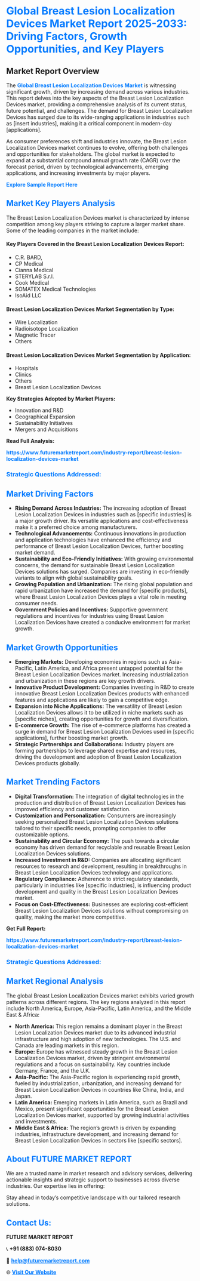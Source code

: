 <h1 style="color: #007BFF;">Global Breast Lesion Localization Devices Market Report 2025-2033: Driving Factors, Growth Opportunities, and Key Players</h1>

<section id="overview">
<h2>Market Report Overview</h2>
<p>The <a href="https://www.futuremarketreport.com/industry-report/breast-lesion-localization-devices-market" style="color: #007BFF; text-decoration: none;"><strong>Global Breast Lesion Localization Devices Market</strong></a> is witnessing significant growth, driven by increasing demand across various industries. This report delves into the key aspects of the Breast Lesion Localization Devices market, providing a comprehensive analysis of its current status, future potential, and challenges. The demand for Breast Lesion Localization Devices has surged due to its wide-ranging applications in industries such as [insert industries], making it a critical component in modern-day [applications].</p>
<p>As consumer preferences shift and industries innovate, the Breast Lesion Localization Devices market continues to evolve, offering both challenges and opportunities for stakeholders. The global market is expected to expand at a substantial compound annual growth rate (CAGR) over the forecast period, driven by technological advancements, emerging applications, and increasing investments by major players.</p>
</section>

<section id="overview">
<p><a href="https://www.futuremarketreport.com/request-sample/reportId=125084" style="color: #007BFF; text-decoration: none;"><strong>Explore Sample Report Here</strong></a></p>
</section>

<section id="key-players">
<h2 style="color: #007BFF;">Market Key Players Analysis</h2>
<p>The Breast Lesion Localization Devices market is characterized by intense competition among key players striving to capture a larger market share. Some of the leading companies in the market include:</p>
<h4>Key Players Covered in the Breast Lesion Localization Devices Report:</h4>
<ul><li>C.R. BARD,</li><li>CP Medical</li><li>Cianna Medical</li><li>STERYLAB S.r.l.</li><li>Cook Medical</li><li>SOMATEX Medical Technologies</li><li>IsoAid LLC</li></ul>
<h4>Breast Lesion Localization Devices Market Segmentation by Type:</h4>
<ul><li>Wire Localization</li><li>Radioisotope Localization</li><li>Magnetic Tracer</li><li>Others</li></ul>

<h4>Breast Lesion Localization Devices Market Segmentation by Application:</h4>
<ul><li>Hospitals</li><li>Clinics</li><li>Others</li><li>Breast Lesion Localization Devices</li></ul>
<p><strong>Key Strategies Adopted by Market Players:</strong></p>
<ul>
<li>Innovation and R&D</li>
<li>Geographical Expansion</li>
<li>Sustainability Initiatives</li>
<li>Mergers and Acquisitions</li>
</ul>
</section>

<section>
<p><strong>Read Full Analysis: </strong></p><a href="https://www.futuremarketreport.com/industry-report/breast-lesion-localization-devices-market" style="color: #007BFF; text-decoration: none;"><strong>https://www.futuremarketreport.com/industry-report/breast-lesion-localization-devices-market</strong></a>
<h3 style="color: #007BFF;">Strategic Questions Addressed:</h3>
</section>

<section id="driving-factors">
<h2 style="color: #007BFF;">Market Driving Factors</h2>
<ul>
<li><strong>Rising Demand Across Industries:</strong> The increasing adoption of Breast Lesion Localization Devices in industries such as [specific industries] is a major growth driver. Its versatile applications and cost-effectiveness make it a preferred choice among manufacturers.</li>
<li><strong>Technological Advancements:</strong> Continuous innovations in production and application technologies have enhanced the efficiency and performance of Breast Lesion Localization Devices, further boosting market demand.</li>
<li><strong>Sustainability and Eco-Friendly Initiatives:</strong> With growing environmental concerns, the demand for sustainable Breast Lesion Localization Devices solutions has surged. Companies are investing in eco-friendly variants to align with global sustainability goals.</li>
<li><strong>Growing Population and Urbanization:</strong> The rising global population and rapid urbanization have increased the demand for [specific products], where Breast Lesion Localization Devices plays a vital role in meeting consumer needs.</li>
<li><strong>Government Policies and Incentives:</strong> Supportive government regulations and incentives for industries using Breast Lesion Localization Devices have created a conducive environment for market growth.</li>
</ul>
</section>

<section id="growth-opportunities">
<h2 style="color: #007BFF;">Market Growth Opportunities</h2>
<ul>
<li><strong>Emerging Markets:</strong> Developing economies in regions such as Asia-Pacific, Latin America, and Africa present untapped potential for the Breast Lesion Localization Devices market. Increasing industrialization and urbanization in these regions are key growth drivers.</li>
<li><strong>Innovative Product Development:</strong> Companies investing in R&D to create innovative Breast Lesion Localization Devices products with enhanced features and applications are likely to gain a competitive edge.</li>
<li><strong>Expansion into Niche Applications:</strong> The versatility of Breast Lesion Localization Devices allows it to be utilized in niche markets such as [specific niches], creating opportunities for growth and diversification.</li>
<li><strong>E-commerce Growth:</strong> The rise of e-commerce platforms has created a surge in demand for Breast Lesion Localization Devices used in [specific applications], further boosting market growth.</li>
<li><strong>Strategic Partnerships and Collaborations:</strong> Industry players are forming partnerships to leverage shared expertise and resources, driving the development and adoption of Breast Lesion Localization Devices products globally.</li>
</ul>
</section>

<section id="trending-factors">
<h2 style="color: #007BFF;">Market Trending Factors</h2>
<ul>
<li><strong>Digital Transformation:</strong> The integration of digital technologies in the production and distribution of Breast Lesion Localization Devices has improved efficiency and customer satisfaction.</li>
<li><strong>Customization and Personalization:</strong> Consumers are increasingly seeking personalized Breast Lesion Localization Devices solutions tailored to their specific needs, prompting companies to offer customizable options.</li>
<li><strong>Sustainability and Circular Economy:</strong> The push towards a circular economy has driven demand for recyclable and reusable Breast Lesion Localization Devices solutions.</li>
<li><strong>Increased Investment in R&D:</strong> Companies are allocating significant resources to research and development, resulting in breakthroughs in Breast Lesion Localization Devices technology and applications.</li>
<li><strong>Regulatory Compliance:</strong> Adherence to strict regulatory standards, particularly in industries like [specific industries], is influencing product development and quality in the Breast Lesion Localization Devices market.</li>
<li><strong>Focus on Cost-Effectiveness:</strong> Businesses are exploring cost-efficient Breast Lesion Localization Devices solutions without compromising on quality, making the market more competitive.</li>
</ul>
</section>

<section>
<p><strong>Get Full Report: </strong></p><a href="https://www.futuremarketreport.com/industry-report/breast-lesion-localization-devices-market" style="color: #007BFF; text-decoration: none;"><strong>https://www.futuremarketreport.com/industry-report/breast-lesion-localization-devices-market</strong></a>
<h3 style="color: #007BFF;">Strategic Questions Addressed:</h3>
</section>


<section id="regional-analysis">
<h2 style="color: #007BFF;">Market Regional Analysis</h2>
<p>The global Breast Lesion Localization Devices market exhibits varied growth patterns across different regions. The key regions analyzed in this report include North America, Europe, Asia-Pacific, Latin America, and the Middle East & Africa:</p>
<ul>
<li><strong>North America:</strong> This region remains a dominant player in the Breast Lesion Localization Devices market due to its advanced industrial infrastructure and high adoption of new technologies. The U.S. and Canada are leading markets in this region.</li>
<li><strong>Europe:</strong> Europe has witnessed steady growth in the Breast Lesion Localization Devices market, driven by stringent environmental regulations and a focus on sustainability. Key countries include Germany, France, and the U.K.</li>
<li><strong>Asia-Pacific:</strong> The Asia-Pacific region is experiencing rapid growth, fueled by industrialization, urbanization, and increasing demand for Breast Lesion Localization Devices in countries like China, India, and Japan.</li>
<li><strong>Latin America:</strong> Emerging markets in Latin America, such as Brazil and Mexico, present significant opportunities for the Breast Lesion Localization Devices market, supported by growing industrial activities and investments.</li>
<li><strong>Middle East & Africa:</strong> The region’s growth is driven by expanding industries, infrastructure development, and increasing demand for Breast Lesion Localization Devices in sectors like [specific sectors].</li>
</ul>
</section>

<footer>
<h2 style="color: #007BFF;">About FUTURE MARKET REPORT</h2>
<p>We are a trusted name in market research and advisory services, delivering actionable insights and strategic support to businesses across diverse industries. Our expertise lies in offering:</p>

<p>Stay ahead in today’s competitive landscape with our tailored research solutions.</p>

<h2 style="color: #007BFF;">Contact Us:</h2>
<p><strong>FUTURE MARKET REPORT</strong></p>
<p>📞 <strong>+91 (883) 074-8030</strong></p>
<p>📧 <strong><a href="mailto:help@futuremarketreport.com" style="color: #007BFF;">help@futuremarketreport.com</a></strong></p>
<p>🌐 <strong><a href="https://www.futuremarketreport.com/" style="color: #007BFF;">Visit Our Website</a></strong></p>
</footer>